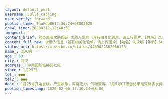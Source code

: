 ```yaml
---
layout: default_post
username: Julla_caojing
user_verify: forward
publish_time: ThuFeb0617:30:24+08002020
crawl_time: 20200212-12:40:51
imageurl: 
content_brief: 肺炎患者求助超话 求助人信息（若有相关化验单，请上传图片）【姓名】沈永明【年龄】60【所在城市】武汉【所在小区、社区】 中南国际城 梅苑社区【患病时间】1月25日【联系方式】●●●【其他紧急联系人】●●●【病情描述】1月25号开始发烧，严重咳嗽，浑身乏力，气喘 腹泻。2 ...全文
content_full_raw: 求助人信息（若有相关化验单，请上传图片）【姓名】沈永明【年龄】60【所在城市】武汉【所在小区、社区】中南国际城梅苑社区【患病时间】1月25日【联系方式】●●●【其他紧急联系人】●●●【病情描述】1月25号开始发烧，严重咳嗽，浑身乏力，气喘腹泻。2月5号CT报告结果是双肺多发异常，考虑是感染性病变，病毒性肺炎。武汉·东湖风景区
status_url: https://m.weibo.cn/status/4469022362066123
name_: 沈永明
age_: 60
city_: 武汉
address_: 中南国际城梅苑社区
since_: 1月25日
tel_: ●●●
tel2_: ●●●
desc_: 1月25号开始发烧，严重咳嗽，浑身乏力，气喘腹泻。2月5号CT报告结果是双肺多发异常，考虑是感染性病变，病毒性肺炎。武汉·东湖风景区
publish_timestamp: 2020-02-06 17:30:24+08:00
---
```


